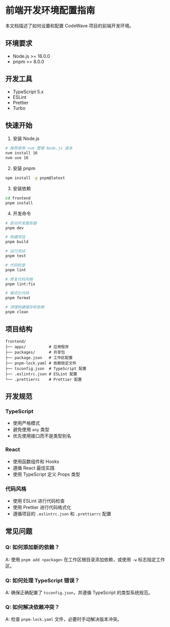 # 前端开发环境配置指南

本文档描述了如何设置和配置 CodeWave 项目的前端开发环境。

## 环境要求

- Node.js >= 16.0.0
- pnpm >= 8.0.0

## 开发工具

- TypeScript 5.x
- ESLint
- Prettier
- Turbo

## 快速开始

1. 安装 Node.js
```bash
# 推荐使用 nvm 管理 Node.js 版本
nvm install 16
nvm use 16
```

2. 安装 pnpm
```bash
npm install -g pnpm@latest
```

3. 安装依赖
```bash
cd frontend
pnpm install
```

4. 开发命令
```bash
# 启动开发服务器
pnpm dev

# 构建项目
pnpm build

# 运行测试
pnpm test

# 代码检查
pnpm lint

# 修复代码风格
pnpm lint:fix

# 格式化代码
pnpm format

# 清理构建缓存和依赖
pnpm clean
```

## 项目结构

```
frontend/
├── apps/          # 应用程序
├── packages/      # 共享包
├── package.json   # 工作区配置
├── pnpm-lock.yaml # 依赖锁定文件
├── tsconfig.json  # TypeScript 配置
├── .eslintrc.json # ESLint 配置
└── .prettierrc    # Prettier 配置
```

## 开发规范

### TypeScript
- 使用严格模式
- 避免使用 `any` 类型
- 优先使用接口而不是类型别名

### React
- 使用函数组件和 Hooks
- 遵循 React 最佳实践
- 使用 TypeScript 定义 Props 类型

### 代码风格
- 使用 ESLint 进行代码检查
- 使用 Prettier 进行代码格式化
- 遵循项目的 `.eslintrc.json` 和 `.prettierrc` 配置

## 常见问题

### Q: 如何添加新的依赖？
A: 使用 `pnpm add <package>` 在工作区根目录添加依赖，或使用 `-w` 标志指定工作区。

### Q: 如何处理 TypeScript 错误？
A: 确保正确配置了 `tsconfig.json`，并遵循 TypeScript 的类型系统规范。

### Q: 如何解决依赖冲突？
A: 检查 `pnpm-lock.yaml` 文件，必要时手动解决版本冲突。 
